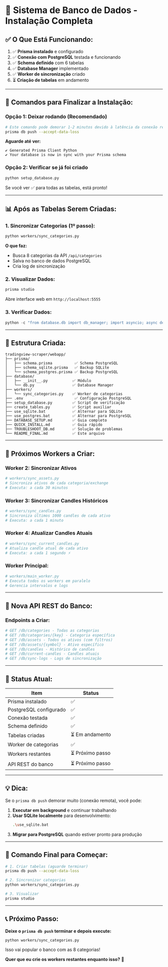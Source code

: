 # 🎉 Sistema de Banco de Dados - Instalação Completa

## ✅ **O Que Está Funcionando:**

1. ✅ **Prisma instalado** e configurado
2. ✅ **Conexão com PostgreSQL** testada e funcionando
3. ✅ **Schema definido** com 6 tabelas
4. ✅ **Database Manager** implementado
5. ✅ **Worker de sincronização** criado
6. ⏳ **Criação de tabelas** em andamento

---

## 🚀 **Comandos para Finalizar a Instalação:**

### **Opção 1: Deixar rodando (Recomendado)**
```bash
# Este comando pode demorar 1-2 minutos devido à latência da conexão remota
prisma db push --accept-data-loss
```

**Aguarde até ver:**
```
✔ Generated Prisma Client Python
✔ Your database is now in sync with your Prisma schema
```

### **Opção 2: Verificar se já foi criado**
```bash
python setup_database.py
```

Se você ver ✅ para todas as tabelas, está pronto!

---

## 📊 **Após as Tabelas Serem Criadas:**

### **1. Sincronizar Categorias (1º passo):**
```bash
python workers/sync_categories.py
```

**O que faz:**
- Busca 8 categorias da API `/api/categories`
- Salva no banco de dados PostgreSQL
- Cria log de sincronização

### **2. Visualizar Dados:**
```bash
prisma studio
```

Abre interface web em `http://localhost:5555`

### **3. Verificar Dados:**
```python
python -c "from database.db import db_manager; import asyncio; async def check(): await db_manager.connect(); cats = await db_manager.get_all_categories(); print(f'Categorias: {len(cats)}'); await db_manager.disconnect(); asyncio.run(check())"
```

---

## 📁 **Estrutura Criada:**

```
tradingview-scraper/webapp/
├── prisma/
│   ├── schema.prisma          ✅ Schema PostgreSQL
│   ├── schema_sqlite.prisma   ✅ Backup SQLite
│   └── schema_postgres.prisma ✅ Backup PostgreSQL
├── database/
│   ├── __init__.py           ✅ Módulo
│   └── db.py                 ✅ Database Manager
├── workers/
│   └── sync_categories.py    ✅ Worker de categorias
├── .env                       ✅ Configuração PostgreSQL
├── setup_database.py         ✅ Script de verificação
├── create_tables.py          ✅ Script auxiliar
├── use_sqlite.bat            ✅ Alternar para SQLite
├── use_postgres.bat          ✅ Alternar para PostgreSQL
├── DATABASE_SETUP.md         ✅ Guia completo
├── QUICK_INSTALL.md          ✅ Guia rápido
├── TROUBLESHOOT_DB.md        ✅ Solução de problemas
└── README_FINAL.md           ✅ Este arquivo
```

---

## 🔄 **Próximos Workers a Criar:**

### **Worker 2: Sincronizar Ativos**
```python
# workers/sync_assets.py
# Sincroniza ativos de cada categoria/exchange
# Executa: a cada 30 minutos
```

### **Worker 3: Sincronizar Candles Históricos**
```python
# workers/sync_candles.py
# Sincroniza últimos 1000 candles de cada ativo
# Executa: a cada 1 minuto
```

### **Worker 4: Atualizar Candles Atuais**
```python
# workers/sync_current_candles.py  
# Atualiza candle atual de cada ativo
# Executa: a cada 1 segundo ⚡
```

### **Worker Principal:**
```python
# workers/main_worker.py
# Executa todos os workers em paralelo
# Gerencia intervalos e logs
```

---

## 📡 **Nova API REST do Banco:**

### **Endpoints a Criar:**
```python
# GET /db/categories - Todas as categorias
# GET /db/categories/{key} - Categoria específica
# GET /db/assets - Todos os ativos (com filtros)
# GET /db/assets/{symbol} - Ativo específico
# GET /db/candles - Histórico de candles
# GET /db/current-candles - Candles atuais
# GET /db/sync-logs - Logs de sincronização
```

---

## 🎯 **Status Atual:**

| Item | Status |
|------|--------|
| Prisma instalado | ✅ |
| PostgreSQL configurado | ✅ |
| Conexão testada | ✅ |
| Schema definido | ✅ |
| Tabelas criadas | ⏳ Em andamento |
| Worker de categorias | ✅ |
| Workers restantes | ⏳ Próximo passo |
| API REST do banco | ⏳ Próximo passo |

---

## 💡 **Dica:**

Se o `prisma db push` demorar muito (conexão remota), você pode:

1. **Executar em background** e continuar trabalhando
2. **Usar SQLite localmente** para desenvolvimento:
   ```bash
   .\use_sqlite.bat
   ```
3. **Migrar para PostgreSQL** quando estiver pronto para produção

---

## 🚀 **Comando Final para Começar:**

```bash
# 1. Criar tabelas (aguarde terminar)
prisma db push --accept-data-loss

# 2. Sincronizar categorias
python workers/sync_categories.py

# 3. Visualizar
prisma studio
```

---

## 📞 **Próximo Passo:**

**Deixe o `prisma db push` terminar e depois execute:**
```bash
python workers/sync_categories.py
```

Isso vai popular o banco com as 8 categorias!

**Quer que eu crie os workers restantes enquanto isso?** 🚀
